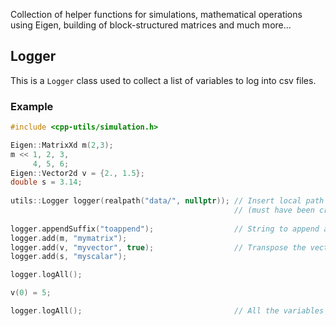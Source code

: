 Collection of helper functions for simulations, mathematical operations using Eigen, building of block-structured matrices and much more...

## Logger
This is a `Logger` class used to collect a list of variables to log into csv files.
### Example
```cpp
#include <cpp-utils/simulation.h>

Eigen::MatrixXd m(2,3);
m << 1, 2, 3,
     4, 5, 6;
Eigen::Vector2d v = {2., 1.5};
double s = 3.14;
     
utils::Logger logger(realpath("data/", nullptr)); // Insert local path where to create files
                                                  // (must have been created prior to this)
                                                  
logger.appendSuffix("toappend");                  // String to append at the end: <FILENAME>_suffix.csv
logger.add(m, "mymatrix");
logger.add(v, "myvector", true);                  // Transpose the vector (default is false)
logger.add(s, "myscalar");

logger.logAll();

v(0) = 5;

logger.logAll();                                  // All the variables are logged again, v(0) is changed
```
